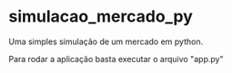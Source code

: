 # simulacao_mercado_py

Uma simples simulação de um mercado em python.

Para rodar a aplicação basta executar o arquivo "app.py"
